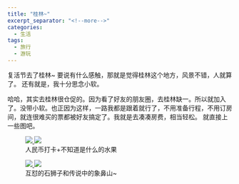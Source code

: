 ```yaml
---
title: "桂林~"
excerpt_separator: "<!--more-->"
categories:
  - 生活
tags:
  - 旅行
  - 游玩
---
```



复活节去了桂林~
要说有什么感触，那就是觉得桂林这个地方，风景不错，人就算了。
还有就是，我十分思念小软。
<!--more-->

哈哈，其实去桂林很仓促的。因为看了好友的朋友圈，去桂林缺一。所以就加入了。没带小软。也正因为这样，一路我都是跟着就行了，不用准备行程，不用订房间，就连很难买的票都被好友搞定了。我就是去凑凑房费，相当轻松。
就直接上一些图吧。

<figure class="half">
 <a href="https://68.media.tumblr.com/8d0190daaf08dc5777f0df16f50a19ff/tumblr_oqqtk1frzl1w1lq37o3_1280.jpg">
 <img src="https://68.media.tumblr.com/8d0190daaf08dc5777f0df16f50a19ff/tumblr_oqqtk1frzl1w1lq37o3_1280.jpg">
 </a>
 <a href="https://68.media.tumblr.com/4864392ff9c15a14aefa1c67ac1e061b/tumblr_oqqtk1frzl1w1lq37o4_1280.jpg">
 <img src="https://68.media.tumblr.com/4864392ff9c15a14aefa1c67ac1e061b/tumblr_oqqtk1frzl1w1lq37o4_1280.jpg">
 </a>
 <figcaption> 人民币打卡+不知道是什么的水果</figcaption>
</figure>

<figure class="half">
 <a href="https://68.media.tumblr.com/7490a02967f67f4dc3440d4f534a10a5/tumblr_oqqtk1frzl1w1lq37o1_1280.jpg">
 <img src="https://68.media.tumblr.com/7490a02967f67f4dc3440d4f534a10a5/tumblr_oqqtk1frzl1w1lq37o1_1280.jpg">
 </a>
 <a href="https://68.media.tumblr.com/1d6d0c4b8ad4ef2042abcb9c5899a479/tumblr_oqqtk1frzl1w1lq37o2_400.jpg">
 <img src="https://68.media.tumblr.com/1d6d0c4b8ad4ef2042abcb9c5899a479/tumblr_oqqtk1frzl1w1lq37o2_400.jpg">
 </a>
 <figcaption> 互怼的石狮子和传说中的象鼻山~</figcaption>
</figure>
